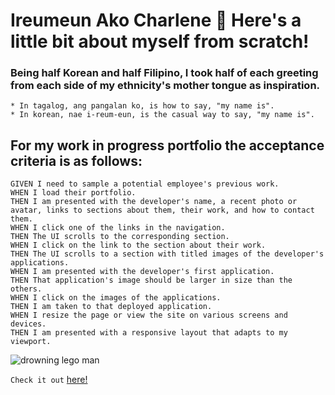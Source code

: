 # Ireumeun Ako Charlene 🧙 Here's a little bit about myself from scratch!

### Being half Korean and half Filipino, I took half of each greeting from each side of my ethnicity's mother tongue as inspiration.
```
* In tagalog, ang pangalan ko, is how to say, "my name is".
* In korean, nae i-reum-eun, is the casual way to say, "my name is".
```

## For my work in progress portfolio the acceptance criteria is as follows:
```
GIVEN I need to sample a potential employee's previous work.
WHEN I load their portfolio.
THEN I am presented with the developer's name, a recent photo or avatar, links to sections about them, their work, and how to contact them.
WHEN I click one of the links in the navigation.
THEN The UI scrolls to the corresponding section.
WHEN I click on the link to the section about their work.
THEN The UI scrolls to a section with titled images of the developer's applications.
WHEN I am presented with the developer's first application.
THEN That application's image should be larger in size than the others.
WHEN I click on the images of the applications.
THEN I am taken to that deployed application.
WHEN I resize the page or view the site on various screens and devices.
THEN I am presented with a responsive layout that adapts to my viewport.
```

![drowning lego man](https://raw.githubusercontent.com/VAalchemist/)

 `Check it out` [here!](https://vaalchemist.github.io/ireumeunAko/)